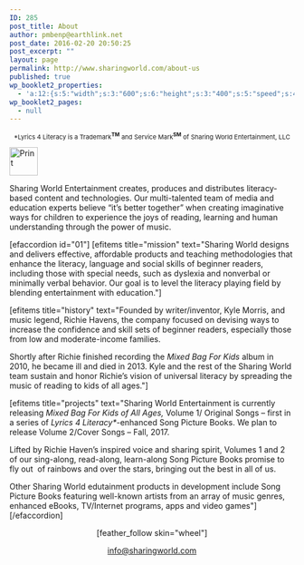 ```yaml
---
ID: 285
post_title: About
author: pmbenp@earthlink.net
post_date: 2016-02-20 20:50:25
post_excerpt: ""
layout: page
permalink: http://www.sharingworld.com/about-us
published: true
wp_booklet2_properties:
  - 'a:12:{s:5:"width";s:3:"600";s:6:"height";s:3:"400";s:5:"speed";s:4:"1000";s:5:"delay";s:4:"5000";s:9:"direction";s:3:"LTR";s:14:"arrows_enabled";b:0;s:20:"page_numbers_enabled";b:1;s:14:"cover_behavior";s:4:"open";s:7:"padding";s:2:"10";s:18:"thumbnails_enabled";b:0;s:13:"popup_enabled";s:0:"";s:5:"theme";s:7:"default";}'
wp_booklet2_pages:
  - null
---
```

<p style="font-size: 11px; text-align: center;">*Lyrics 4 Literacy is a Trademark<span style="font-weight: bold;"><sup>TM</sup></span> and Service Mark<span style="font-weight: bold;"><sup>SM</sup></span> of Sharing World Entertainment, LLC</p>
<a href="http://www.sharingworld.com/wp-content/uploads/2016/02/the-sun-symbol.jpg" rel="attachment wp-att-12"><img class="aligncenter size-thumbnail wp-image-12" src="http://www.sharingworld.com/wp-content/uploads/2016/02/the-sun-symbol-150x150.jpg" alt="Print" width="50" height="50" /></a>

Sharing World Entertainment creates, produces and distributes literacy-based content and technologies. Our multi-talented team of media and education experts believe “it’s better together” when creating imaginative ways for children to experience the joys of reading, learning and human understanding through the power of music.

[efaccordion id="01"] [efitems title="mission" text="Sharing World designs and delivers effective, affordable products and teaching methodologies that enhance the literacy, language and social skills of beginner readers, including those with special needs, such as dyslexia and nonverbal or minimally verbal behavior. Our goal is to level the literacy playing field by blending entertainment with education."]
<div><!--block--></div>
[efitems title="history" text="Founded by writer/inventor, Kyle Morris, and music legend, Richie Havens, the company focused on devising ways to increase the confidence and skill sets of beginner readers, especially those from low and moderate-income families.

Shortly after Richie finished recording the <em>Mixed Bag For Kids</em> album in 2010, he became ill and died in 2013. Kyle and the rest of the Sharing World team sustain and honor Richie’s vision of universal literacy by spreading the music of reading to kids of all ages."]

[efitems title="projects" text="Sharing World Entertainment is currently releasing <em>Mixed Bag For Kids of All Ages,</em> Volume 1/ Original Songs – first in a series of <em>Lyrics 4 Literacy*</em>-enhanced Song Picture Books. We plan to release Volume 2/Cover Songs – Fall, 2017.

Lifted by Richie Haven’s inspired voice and sharing spirit, Volumes 1 and 2 of our sing-along, read-along, learn-along Song Picture Books promise to fly out  of rainbows and over the stars, bringing out the best in all of us.

Other Sharing World edutainment products in development include Song Picture Books featuring well-known artists from an array of music genres, enhanced eBooks, TV/Internet programs, apps and video games"][/efaccordion]
<p style="text-align: center;">[feather_follow skin="wheel"]</p>
<p style="text-align: center;"><a href="mailto:info@sharingworld.com">info@sharingworld.com</a></p>